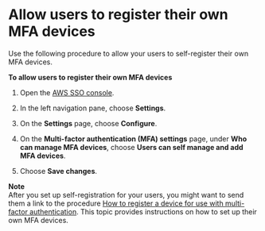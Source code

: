 # Allow users to register their own MFA devices<a name="how-to-allow-user-registration"></a>

Use the following procedure to allow your users to self\-register their own MFA devices\.

**To allow users to register their own MFA devices**

1. Open the [AWS SSO console](https://console.aws.amazon.com/singlesignon)\.

1. In the left navigation pane, choose **Settings**\.

1. On the **Settings** page, choose **Configure**\.

1. On the **Multi\-factor authentication \(MFA\) settings** page, under **Who can manage MFA devices**, choose **Users can self manage and add MFA devices**\.

1. Choose **Save changes**\.

**Note**  
After you set up self\-registration for your users, you might want to send them a link to the procedure [How to register a device for use with multi\-factor authentication](user-device-registration.md)\. This topic provides instructions on how to set up their own MFA devices\.